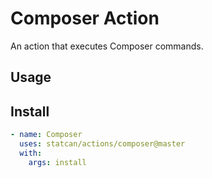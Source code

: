 # Composer Action

An action that executes Composer commands.

## Usage

## Install

```yaml
- name: Composer
  uses: statcan/actions/composer@master
  with:
    args: install
```
